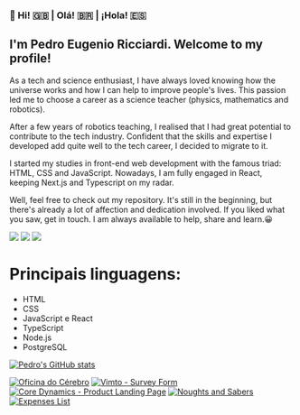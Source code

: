 

### 👋 Hi! 🇬🇧 | Olá! 🇧🇷 | ¡Hola! 🇪🇸

## I'm Pedro Eugenio Ricciardi. Welcome to my profile!

As a tech and science enthusiast, I have always loved knowing how the universe works and how I can help to improve people's lives. This passion led me to choose a career as a science teacher (physics, mathematics and robotics).

After a few years of robotics teaching, I realised that I had great potential to contribute to the tech industry. Confident that the skills and expertise I developed add quite well to the tech career, I decided to migrate to it.

I started my studies in front-end web development with the famous triad: HTML, CSS and JavaScript. Nowadays, I am fully engaged in React, keeping Next.js and Typescript on my radar.

Well, feel free to check out my repository. It's still in the beginning, but there's already a lot of affection and dedication involved.
If you liked what you saw, get in touch. I am always available to help, share and learn.😀

<a href="https://www.linkedin.com/in/pedro-ricciardi/" target="_blank"><img src="https://img.icons8.com/color/40/000000/linkedin.png"/></a>  <a href="https://www.facebook.com/pedroeugenio.ricciardi" target="_blank"><img src="https://img.icons8.com/fluency/40/000000/facebook-circled.png"/></a>  <a href="https://www.instagram.com/pedroeugenioricciardi" target="_blank"><img src="https://img.icons8.com/fluency/40/000000/instagram-new.png"/></a>

# Principais linguagens:
* HTML
* CSS
* JavaScript e React
* TypeScript
* Node.js
* PostgreSQL

[![Pedro's GitHub stats](https://github-readme-stats.vercel.app/api?username=PERicci&count_private=true&show_icons=true&theme=github_dark&border_color=303035)](https://github.com/PERicci?tab=repositories)

[![Oficina do Cérebro](https://github-readme-stats.vercel.app/api/pin/?username=PERicci&repo=Oficina_do_Cerebro_FE&show_icons=true&theme=github_dark&border_color=303035)](https://github.com/PERicci/Oficina_do_Cerebro_FE)
[![Vimto - Survey Form](https://github-readme-stats.vercel.app/api/pin/?username=PERicci&repo=FCC-1-2-Survey_Form&show_icons=true&theme=github_dark&border_color=303035)](https://github.com/PERicci/FCC-1-2-Survey_Form)
[![Core Dynamics - Product Landing Page](https://github-readme-stats.vercel.app/api/pin/?username=PERicci&repo=FCC-1-3-Product_Landing_Page&show_icons=true&theme=github_dark&border_color=303035)](https://github.com/PERicci/FCC-1-3-Product_Landing_Page)
[![Noughts and Sabers](https://github-readme-stats.vercel.app/api/pin/?username=PERicci&repo=Noughts_and_Sabers&show_icons=true&theme=github_dark&border_color=303035)](https://github.com/PERicci/Noughts_and_Sabers)
[![Expenses List](https://github-readme-stats.vercel.app/api/pin/?username=PERicci&repo=expenses_list&show_icons=true&theme=github_dark&border_color=303035)](https://github.com/PERicci/expenses_list)
